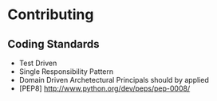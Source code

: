 Contributing
============

Coding Standards
--------

* Test Driven
* Single Responsibility Pattern
* Domain Driven Archetectural Principals should by applied
* [PEP8] http://www.python.org/dev/peps/pep-0008/
